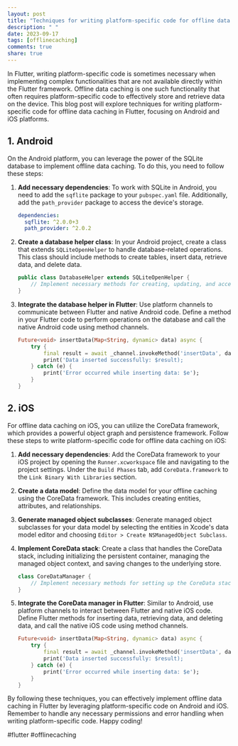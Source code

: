 ```yaml
---
layout: post
title: "Techniques for writing platform-specific code for offline data caching in Flutter."
description: " "
date: 2023-09-17
tags: [offlinecaching]
comments: true
share: true
---
```


In Flutter, writing platform-specific code is sometimes necessary when implementing complex functionalities that are not available directly within the Flutter framework. Offline data caching is one such functionality that often requires platform-specific code to effectively store and retrieve data on the device. This blog post will explore techniques for writing platform-specific code for offline data caching in Flutter, focusing on Android and iOS platforms.

## 1. Android

On the Android platform, you can leverage the power of the SQLite database to implement offline data caching. To do this, you need to follow these steps:

1. **Add necessary dependencies**: To work with SQLite in Android, you need to add the `sqflite` package to your `pubspec.yaml` file. Additionally, add the `path_provider` package to access the device's storage.

   ```yaml
   dependencies:
     sqflite: ^2.0.0+3
     path_provider: ^2.0.2
   ```

2. **Create a database helper class**: In your Android project, create a class that extends `SQLiteOpenHelper` to handle database-related operations. This class should include methods to create tables, insert data, retrieve data, and delete data.

   ```java
   public class DatabaseHelper extends SQLiteOpenHelper {
       // Implement necessary methods for creating, updating, and accessing the database
   }
   ```

3. **Integrate the database helper in Flutter**: Use platform channels to communicate between Flutter and native Android code. Define a method in your Flutter code to perform operations on the database and call the native Android code using method channels.

   ```dart
   Future<void> insertData(Map<String, dynamic> data) async {
       try {
           final result = await _channel.invokeMethod('insertData', data);
           print('Data inserted successfully: $result);
       } catch (e) {
           print('Error occurred while inserting data: $e');
       }
   }
   ```

## 2. iOS

For offline data caching on iOS, you can utilize the CoreData framework, which provides a powerful object graph and persistence framework. Follow these steps to write platform-specific code for offline data caching on iOS:

1. **Add necessary dependencies**: Add the CoreData framework to your iOS project by opening the `Runner.xcworkspace` file and navigating to the project settings. Under the `Build Phases` tab, add `CoreData.framework` to the `Link Binary With Libraries` section.

2. **Create a data model**: Define the data model for your offline caching using the CoreData framework. This includes creating entities, attributes, and relationships.

3. **Generate managed object subclasses**: Generate managed object subclasses for your data model by selecting the entities in Xcode's data model editor and choosing `Editor > Create NSManagedObject Subclass`.

4. **Implement CoreData stack**: Create a class that handles the CoreData stack, including initializing the persistent container, managing the managed object context, and saving changes to the underlying store.

   ```swift
   class CoreDataManager {
       // Implement necessary methods for setting up the CoreData stack
   }
   ```

5. **Integrate the CoreData manager in Flutter**: Similar to Android, use platform channels to interact between Flutter and native iOS code. Define Flutter methods for inserting data, retrieving data, and deleting data, and call the native iOS code using method channels.

   ```dart
   Future<void> insertData(Map<String, dynamic> data) async {
       try {
           final result = await _channel.invokeMethod('insertData', data);
           print('Data inserted successfully: $result);
       } catch (e) {
           print('Error occurred while inserting data: $e');
       }
   }
   ```

By following these techniques, you can effectively implement offline data caching in Flutter by leveraging platform-specific code on Android and iOS. Remember to handle any necessary permissions and error handling when writing platform-specific code. Happy coding!

#flutter #offlinecaching